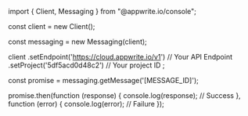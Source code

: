 import { Client,  Messaging } from "@appwrite.io/console";

const client = new Client();

const messaging = new Messaging(client);

client
    .setEndpoint('https://cloud.appwrite.io/v1') // Your API Endpoint
    .setProject('5df5acd0d48c2') // Your project ID
;

const promise = messaging.getMessage('[MESSAGE_ID]');

promise.then(function (response) {
    console.log(response); // Success
}, function (error) {
    console.log(error); // Failure
});